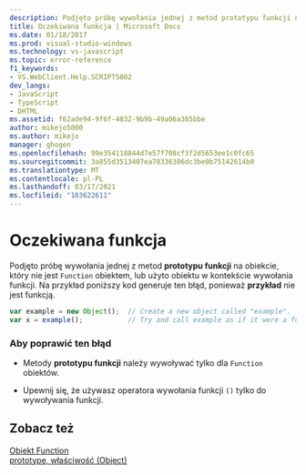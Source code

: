 ```yaml
---
description: Podjęto próbę wywołania jednej z metod prototypu funkcji na obiekcie, który nie jest obiektem funkcji, lub użyto obiektu w kontekście wywołania funkcji.
title: Oczekiwana funkcja | Microsoft Docs
ms.date: 01/18/2017
ms.prod: visual-studio-windows
ms.technology: vs-javascript
ms.topic: error-reference
f1_keywords:
- VS.WebClient.Help.SCRIPT5002
dev_langs:
- JavaScript
- TypeScript
- DHTML
ms.assetid: f62ade94-9f6f-4832-9b9b-49a06a385bbe
author: mikejo5000
ms.author: mikejo
manager: ghogen
ms.openlocfilehash: 99e354118844d7e57f708cf3f2d5653ee1c0fc65
ms.sourcegitcommit: 3a855d3513407ea78336386dc3be0b75142614b0
ms.translationtype: MT
ms.contentlocale: pl-PL
ms.lasthandoff: 03/17/2021
ms.locfileid: "103622611"
---
```

# <a name="function-expected"></a>Oczekiwana funkcja
Podjęto próbę wywołania jednej z metod **prototypu funkcji** na obiekcie, który nie jest `Function` obiektem, lub użyto obiektu w kontekście wywołania funkcji. Na przykład poniższy kod generuje ten błąd, ponieważ **przykład** nie jest funkcją.  
  
```JavaScript  
var example = new Object();  // Create a new object called "example".  
var x = example();           // Try and call example as if it were a function.  
```  
  
### <a name="to-correct-this-error"></a>Aby poprawić ten błąd  
  
- Metody **prototypu funkcji** należy wywoływać tylko dla `Function` obiektów.  
  
- Upewnij się, że używasz operatora wywołania funkcji `()` tylko do wywoływania funkcji.  
  
## <a name="see-also"></a>Zobacz też  
 [Obiekt Function](https://developer.mozilla.org/docs/Web/JavaScript/Reference/Global_Objects/Function)   
 [prototype, właściwość (Object)](https://developer.mozilla.org/docs/Web/JavaScript/Reference/Global_Objects/Object)
